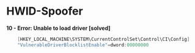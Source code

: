 # HWID-Spoofer



**10 - Error: Unable to load driver  [solved]**
```c
    [HKEY_LOCAL_MACHINE\SYSTEM\CurrentControlSet\Control\CI\Config]
    "VulnerableDriverBlocklistEnable"=dword:00000000
```
